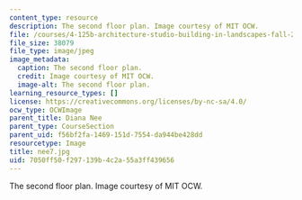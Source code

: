 ```yaml
---
content_type: resource
description: The second floor plan. Image courtesy of MIT OCW.
file: /courses/4-125b-architecture-studio-building-in-landscapes-fall-2005/7050ff50f297139b4c2a55a3ff439656_nee7.jpg
file_size: 38079
file_type: image/jpeg
image_metadata:
  caption: The second floor plan.
  credit: Image courtesy of MIT OCW.
  image-alt: The second floor plan.
learning_resource_types: []
license: https://creativecommons.org/licenses/by-nc-sa/4.0/
ocw_type: OCWImage
parent_title: Diana Nee
parent_type: CourseSection
parent_uid: f56bf2fa-1469-151d-7554-da944be428dd
resourcetype: Image
title: nee7.jpg
uid: 7050ff50-f297-139b-4c2a-55a3ff439656
---
```

The second floor plan. Image courtesy of MIT OCW.